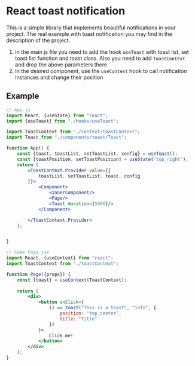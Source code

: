 # React toast notification
This is a simple library that implements beautiful notifications in your project. The real example with toast notification you may find in the description of the project.
1. In the main js file you need to add the hook `useToast` with toast list, set toast list function and toast class. Also you need to add `ToastContext` and drop the above parameters there 
2. In the desired component, use the `useСontext` hook to call notification instances and change their position
## Example

```jsx
// App.js
import React, {useState} from "react";
import {useToast} from "./hooks/useToast";

import ToastContext from "./context/toastContext";
import Toast from "./components/toast/Toast";

function App() {
    const {toast, toastList, setToastList, config} = useToast();
    const [toastPosition, setToastPosition] = useState('top_right');
    return (
        <ToastContext.Provider value={{
            toastList, setToastList, toast, config
        }}>
            <Component>
                <InnerComponent/>
                <Page/>
                <Toast duration={5000}/>
            </Component>

        </ToastContext.Provider>
    );


}
```

```jsx
// Some Page.jsx
import React, {useContext} from "react";
import ToastContext from "./toastContext";

function Page({props}) {
    const {toast} = useContext(ToastContext);
    
    return (
        <div>
            <button onClick={
                () => toast("This is a toast", "info", {
                    position: 'top_center',
                    title: "Title"
                })
            }>
                Click me!
            </button>
        </div>
    );
}
```